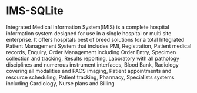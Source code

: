 # IMS-SQLite
Integrated Medical Information System(IMIS) is a complete hospital information system designed for use in a single hospital or multi site enterprise. It offers hospitals best of breed solutions for a total Integrated Patient Management System that includes PMI, Registration, Patient medical records, Enquiry, Order Management including Order Entry, Specimen collection and tracking, Results reporting, Laboratory with all pathology disciplines and numerous instrument interfaces, Blood Bank, Radiology covering all modalities and PACS imaging, Patient appointments and resource scheduling, Patient tracking, Pharmacy, Specialists systems including Cardiology, Nurse plans and Billing
